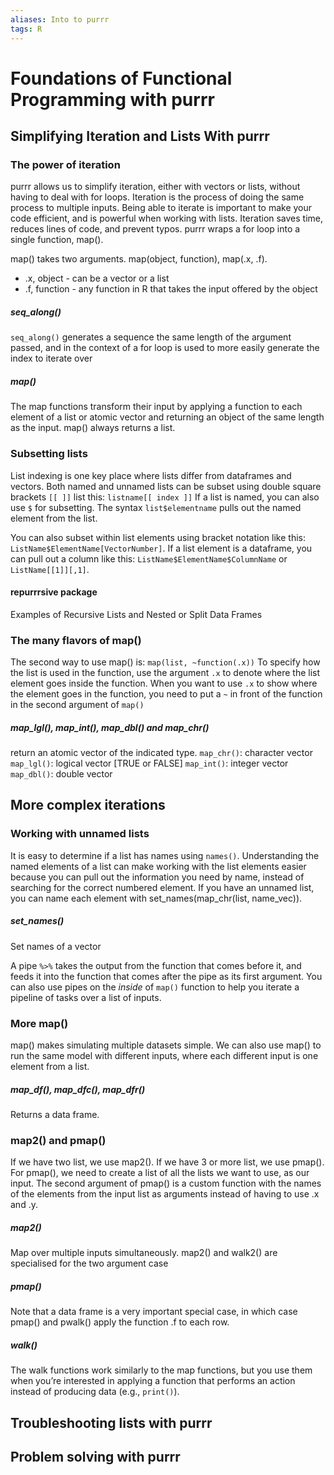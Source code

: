 ```yaml
---
aliases: Into to purrr
tags: R
---
```


# Foundations of Functional Programming with purrr

##  Simplifying Iteration and Lists With purrr
### The power of iteration
purrr allows us to simplify iteration, either with vectors or lists, without having to deal with for loops. Iteration is the process of doing the same process to multiple inputs. Being able to iterate is important to make your code efficient, and is powerful when working with lists. Iteration saves time, reduces lines of code, and prevent typos. purrr wraps a for loop into a single function, map().

map() takes two arguments. map(object, function), map(.x, .f).
* .x, object - can be a vector or a list
* .f, function - any function in R that takes the input offered by the object

##### seq_along()
`seq_along()` generates a sequence the same length of the argument passed, and in the context of a for loop is used to more easily generate the index to iterate over

##### map()
The map functions transform their input by applying a function to each element of a list or atomic vector and returning an object of the same length as the input. map() always returns a list.

### Subsetting lists
List indexing is one key place where lists differ from dataframes and vectors. 
Both named and unnamed lists can be subset using double square brackets `[[ ]]` list this: `listname[[ index ]]`
If a list is named, you can also use `$` for subsetting. The syntax `list$elementname` pulls out the named element from the list.

You can also subset within list elements using bracket notation like this: `ListName$ElementName[VectorNumber]`. If a list element is a dataframe, you can pull out a column like this: `ListName$ElementName$ColumnName` or `ListName[[1]][,1]`.

#### repurrrsive package
Examples of Recursive Lists and Nested or Split Data Frames

### The many flavors of map()
The second way to use map() is: `map(list, ~function(.x))`
To specify how the list is used in the function, use the argument `.x` to denote where the list element goes inside the function. When you want to use `.x` to show where the element goes in the function, you need to put a `~` in front of the function in the second argument of `map()`

##### map_lgl(), map_int(), map_dbl() and map_chr() 
return an atomic vector of the indicated type.
`map_chr()`: character vector
`map_lgl()`: logical vector \[TRUE or FALSE\]
`map_int()`: integer vector
`map_dbl()`: double vector

##  More complex iterations
### Working with unnamed lists
It is easy to determine if a list has names using `names()`. Understanding the named elements of a list can make working with the list elements easier because you can pull out the information you need by name, instead of searching for the correct numbered element. If you have an unnamed list, you can name each element with set_names(map_chr(list, name_vec)).

##### set_names()
Set names of a vector

A pipe `%>%` takes the output from the function that comes before it, and feeds it into the function that comes after the pipe as its first argument. You can also use pipes on the _inside_ of `map()` function to help you iterate a pipeline of tasks over a list of inputs.

### More map()
map() makes simulating multiple datasets simple.
We can also use map() to run the same model with different inputs, where each different input is one element from a list.

##### map_df(), map_dfc(), map_dfr()
Returns a data frame.

### map2() and pmap()
If we have two list, we use map2(). If we have 3 or more list, we use pmap(). For pmap(), we need to create a list of all the lists we want to use, as our input. The second argument of pmap() is a custom function with the names of the elements from the input list as arguments instead of having to use .x and .y.

##### map2()
Map over multiple inputs simultaneously. map2() and walk2() are specialised for the two argument case

##### pmap()
Note that a data frame is a very important special case, in which case pmap() and pwalk() apply the function .f to each row. 

##### walk()
The walk functions work similarly to the map functions, but you use them when you’re interested in applying a function that performs an action instead of producing data (e.g., `print()`).

## Troubleshooting lists with purrr

## Problem solving with purrr